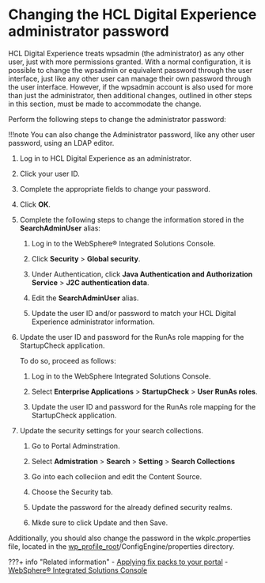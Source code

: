 # Changing the HCL Digital Experience administrator password

HCL Digital Experience treats wpsadmin (the administrator) as any other user, just with more permissions granted. With a normal configuration, it is possible to change the wpsadmin or equivalent password through the user interface, just like any other user can manage their own password through the user interface. However, if the wpsadmin account is also used for more than just the administrator, then additional changes, outlined in other steps in this section, must be made to accommodate the change.

Perform the following steps to change the administrator password:

!!!note
    You can also change the Administrator password, like any other user password, using an LDAP editor.

1.  Log in to HCL Digital Experience as an administrator.

2.  Click your user ID.

3.  Complete the appropriate fields to change your password.

4.  Click **OK**.

5.  Complete the following steps to change the information stored in the **SearchAdminUser** alias:

    1.  Log in to the WebSphere® Integrated Solutions Console.

    2.  Click **Security** \> **Global security**.

    3.  Under Authentication, click **Java Authentication and Authorization Service** \> **J2C authentication data**.

    4.  Edit the **SearchAdminUser** alias.

    5.  Update the user ID and/or password to match your HCL Digital Experience administrator information.

6.  Update the user ID and password for the RunAs role mapping for the StartupCheck application.

    To do so, proceed as follows:

    1.  Log in to the WebSphere Integrated Solutions Console.

    2.  Select **Enterprise Applications** \> **StartupCheck** \> **User RunAs roles**.

    3.  Update the user ID and password for the RunAs role mapping for the StartupCheck application.

7. Update the security settings for your search collections.

    1. Go to Portal Adminstration.

    2. Select **Admistration** \> **Search** \> **Setting** \> **Search Collections**

    3. Go into each colleciion and edit the Content Source.

    4. Choose the Security tab.

    5. Update the password for the already defined security realms. 

    6. Mkde sure to click Update and then Save. 



Additionally, you should also change the password in the wkplc.properties file, located in the [wp\_profile\_root](../../../../../../guide_me/wpsdirstr.md)/ConfigEngine/properties directory.


???+ info "Related information"
    - [Applying fix packs to your portal](../../../../manage_portal_using_iim/apply_fixpacks.md)
     - [WebSphere® Integrated Solutions Console](../../../../portal_admin_tools/WebSphere_Integrated_Solutions_Console.md)

